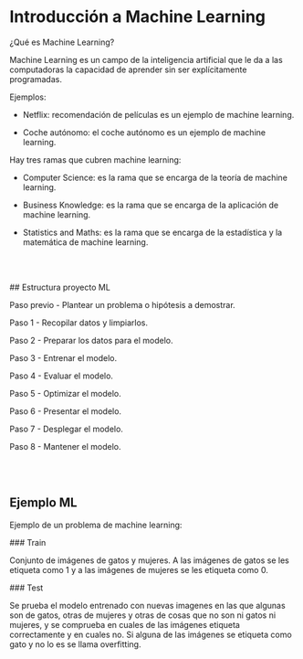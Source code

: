 # Introducción a Machine Learning

¿Qué es Machine Learning?

Machine Learning es un campo de la inteligencia artificial que le da a las computadoras la capacidad de aprender sin ser explícitamente programadas. 

Ejemplos:

- Netflix: recomendación de películas es un ejemplo de machine learning.

- Coche autónomo: el coche autónomo es un ejemplo de machine learning.


Hay tres ramas que  cubren machine learning:

- Computer Science: es la rama que se encarga de la teoría de machine learning.

- Business Knowledge: es la rama que se encarga de la aplicación de machine learning.

- Statistics and Maths: es la rama que se encarga de la estadística y la matemática de machine learning.

<br>

<br>



## Estructura proyecto ML

Paso previo - Plantear un problema o hipótesis a demostrar.

Paso 1 - Recopilar datos y limpiarlos. 

Paso 2 - Preparar los datos para el modelo.

Paso 3 - Entrenar el modelo.

Paso 4 - Evaluar el modelo.

Paso 5 - Optimizar el modelo.

Paso 6 - Presentar el modelo.

Paso 7 - Desplegar el modelo.

Paso 8 - Mantener el modelo.


<br>

<br>

## Ejemplo ML

Ejemplo de un problema de machine learning: 

### Train

Conjunto de imágenes de gatos y mujeres. A las imágenes de gatos se les etiqueta como 1 y a las imágenes de mujeres se les etiqueta como 0. 

### Test

Se prueba el modelo entrenado con nuevas imagenes en las que algunas son de gatos, otras de mujeres y otras de cosas que no son ni gatos ni mujeres, y se comprueba en cuales de las imágenes etiqueta correctamente y en cuales no. Si alguna de las imágenes se etiqueta como gato y no lo es se llama overfitting. 





